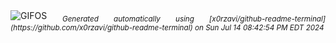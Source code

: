 <div align="justify">
<picture>
    <source media="(prefers-color-scheme: dark)" srcset="https://i.ibb.co/q1Fx34B/output-gif.gif">
    <source media="(prefers-color-scheme: light)" srcset="https://i.ibb.co/q1Fx34B/output-gif.gif">
    <img alt="GIFOS" src="https://i.ibb.co/q1Fx34B/output-gif.gif">
</picture>
<sub><i>Generated automatically using [x0rzavi/github-readme-terminal](https://github.com/x0rzavi/github-readme-terminal) on Sun Jul 14 08:42:54 PM EDT 2024</i></sub>
</div>

<!--  -->
